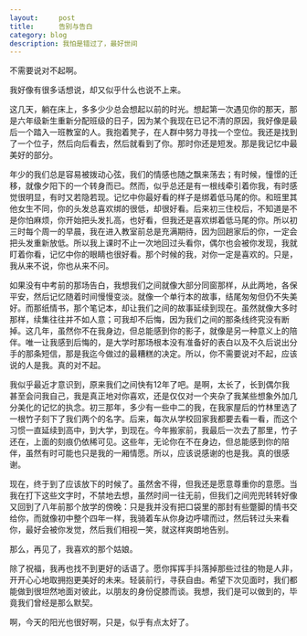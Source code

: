 ```yaml
---
layout:     post
title:      告别与告白 
category: blog
description: 我怕是错过了，最好世间
---
```

不需要说对不起啊。

我好像有很多话想说，却又似乎什么也说不上来。



这几天，躺在床上，多多少少总会想起以前的时光。想起第一次遇见你的那天，那是六年级新生重新分配班级的日子，因为某个我现在已记不清的原因，我好像是最后一个踏入一班教室的人。我抱着凳子，在人群中努力寻找一个空位。我还是找到了一个位子，然后向后看去，然后就看到了你。那时你还是短发。那是我记忆中最美好的部分。

年少的我们总是容易被拨动心弦，我们的情感也随之飘来荡去；有时候，憧憬的迁移，就像夕阳下的一个转身而已。然而，似乎总还是有一根线牵引着你我，有时感觉很明显，有时又若隐若现。记忆中你最好看的样子是绑着低马尾的你。和班里其他女生不同，你的头发总喜欢绑的很低，却很好看。后来初三住校后，不知道是不是你怕麻烦，你开始把头发扎高，也好看，但我还是喜欢绑着低马尾的你。所以初三时每个周一的早晨，我在进入教室前总是充满期待，因为回趟家后的你，一定会把头发重新放低。所以我上课时不止一次地回过头看你，偶尔也会被你发现，我就盯着你看，记忆中你的眼睛也很好看。那个时候的我，对你一定是喜欢的。只是，我从来不说，你也从来不问。



如果没有中考前的那场告白，我想我们之间就像大部分同窗那样，从此两地，各保平安，然后记忆随着时间慢慢变淡。就像一个单行本的故事，结尾匆匆但仍不失美好。而那纸情书，那个笔记本，却让我们之间的故事延续到现在。虽然就像大多时那样，续集往往并不如人意；可我却不后悔，因为我们之间的那条线终究没有断掉。这几年，虽然你不在我身边，但总能感到你的影子，就像是另一种意义上的陪伴。唯一让我感到后悔的，是大学时那场根本没有准备好的表白以及不久后说出分手的那条短信，那是我迄今做过的最糟糕的决定。所以，你不需要说对不起，应该说的人是我。真的对不起。

我似乎最近才意识到，原来我们之间快有12年了吧。是啊，太长了，长到偶尔我甚至会问我自己，我是真正地对你喜欢，还是仅仅对一个夹杂了我某些想象外加几分美化的记忆的执念。初三那年，多少有一些中二的我，在我家屋后的竹林里选了一根竹子刻下了我们两个的名字。后来，每次从学校回家我都要去看一看，而这个习惯一直延续到高中，到大学，到现在。今年搬家前，我最后一次去了那里，竹子还在，上面的刻痕仍依稀可见。这些年，无论你在不在身边，但总能感到你的陪伴，虽然有时可能也只是我的一厢情愿。所以，应该说感谢的也是我。真的很感谢。



现在，终于到了应该放下的时候了。虽然舍不得，但我还是愿意尊重你的意愿。当我在打下这些文字时，不禁地去想，虽然时间一往无前，但我们之间兜兜转转好像又回到了八年前那个放学的傍晚：只是我并没有把口袋里的那封有些蹩脚的情书交给你，而就像初中整个四年一样，我骑着车从你身边呼啸而过，然后转过头来看你，最好会被你发觉，然后我们相视一笑，就这样爽朗地告别。

那么，再见了，我喜欢的那个姑娘。

除了祝福，我再也找不到更好的话语了。愿你挥挥手抖落掉那些过往的物是人非，开开心心地取拥抱更美好的未来。轻装前行，寻获自由。希望下次见面时，我们都能做到很坦然地面对彼此，以朋友的身份促膝而谈。我想，我们是可以做到的，毕竟我们曾经是那么默契。

啊，今天的阳光也很好啊，只是，似乎有点太好了。











